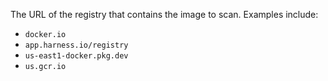 The URL of the registry that contains the image to scan. Examples include: 
* `docker.io`
* `app.harness.io/registry`
* `us-east1-docker.pkg.dev`
* `us.gcr.io`